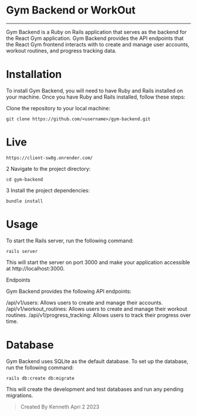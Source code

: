 # Gym Backend or WorkOut
-----

Gym Backend is a Ruby on Rails application that serves as the backend for the React Gym application. Gym Backend provides the API endpoints that the React Gym frontend interacts with to create and manage user accounts, workout routines, and progress tracking data.

# Installation

To install Gym Backend, you will need to have Ruby and Rails installed on your machine. Once you have Ruby and Rails installed, follow these steps:

Clone the repository to your local machine:

```
git clone https://github.com/<username>/gym-backend.git

```
# Live
```
https://client-sw8g.onrender.com/
```
2 Navigate to the project directory:

```
cd gym-backend
```

3 Install the project dependencies:

```
bundle install
```

# Usage
To start the Rails server, run the following command:

```
rails server
```
This will start the server on port 3000 and make your application accessible at http://localhost:3000.

Endpoints


Gym Backend provides the following API endpoints:

/api/v1/users: Allows users to create and manage their accounts.
/api/v1/workout_routines: Allows users to create and manage their workout routines.
/api/v1/progress_tracking: Allows users to track their progress over time.

# Database
Gym Backend uses SQLite as the default database. To set up the database, run the following command:

```
rails db:create db:migrate

```

This will create the development and test databases and run any pending migrations.

> Created By Kenneth Apri 2 2023
